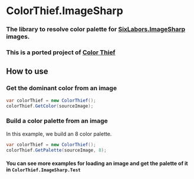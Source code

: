 # ColorThief.ImageSharp

### The library to resolve color palette for [SixLabors.ImageSharp](https://github.com/SixLabors/ImageSharp) images.

### This is a ported project of [Color Thief](https://github.com/KSemenenko/ColorThief)

## How to use

### Get the dominant color from an image
```cs
var colorThief = new ColorThief();
colorThief.GetColor(sourceImage);
```

### Build a color palette from an image

In this example, we build an 8 color palette.

```cs
var colorThief = new ColorThief();
colorThief.GetPalette(sourceImage, 8);
```

#### You can see more examples for loading an image and get the palette of it in `ColorThief.ImageSharp.Test`
